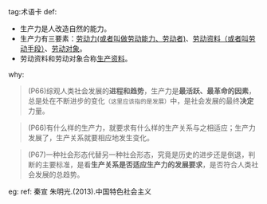 tag:术语卡
def:
* 生产力是人改造自然的能力。
* 生产力有三要素：[劳动力(或者叫做劳动能力、劳动者)](https://zh.wikipedia.org/wiki/%E5%8A%B3%E5%8A%A8%E5%8A%9B "劳动力")、[劳动资料（或者叫劳动手段）](https://zh.wikipedia.org/wiki/%E5%8A%B3%E5%8A%A8%E8%B5%84%E6%96%99 "劳动资料")、[劳动对象](https://zh.wikipedia.org/wiki/%E5%8A%B3%E5%8A%A8%E5%AF%B9%E8%B1%A1 "劳动对象")。
* 劳动资料和劳动对象合称[生产资料](https://zh.wikipedia.org/wiki/%E7%94%9F%E4%BA%A7%E8%B5%84%E6%96%99 "生产资料")。

why:
>(P66)综观人类社会发展的**进程和趋势**，生产力是**最活跃、最革命的因素**，总是处在不断进步的变化`（这里应该指的是发展）`中，是社会发展的最终**决定**力量。

>(P66)有什么样的生产力，就要求有什么样的生产关系与之相适应；生产力发展了，生产关系就要相应地发生变化。

>(P67)一种社会形态代替另一种社会形态，究竟是历史的进步还是倒退，判断的主要标准，是看**生产关系是否适应生产力的发展要求**，是否符合人类社会发展的总趋势。

eg:
ref: 秦宣 朱明光.(2013).中国特色社会主义  